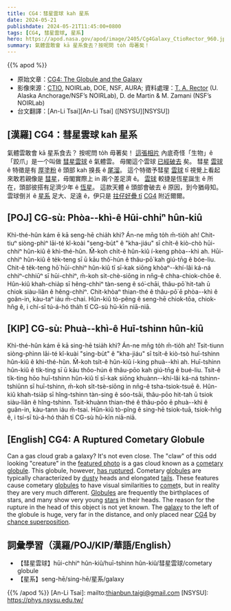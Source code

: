 ```yaml
---
title: CG4：彗星雲球 kah 星系
date: 2024-05-21
publishdate: 2024-05-21T11:45:00+0800
tags: [CG4, 彗星雲球, 星系]
hero: https://apod.nasa.gov/apod/image/2405/Cg4Galaxy_CtioRector_960.jpg
summary: 氣體雲敢會 kā 星系食去？按呢問 to̍h 毋著矣！
---
```


{{% apod %}}

- 原始文章：[CG4: The Globule and the Galaxy](https://apod.nasa.gov/apod/ap240521.html)
- 影像來源：[CTIO](https://noirlab.edu/public/programs/ctio/), NOIRLab, DOE, NSF, AURA; 資料處理：[T. A. Rector](http://aftar.uaa.alaska.edu/) (U. Alaska Anchorage/NSF’s NOIRLab), D. de Martin & M. Zamani (NSF’s NOIRLab)
- 台文翻譯：[An-Li Tsai][An-Li Tsai] ([NSYSU][NSYSU])

## [漢羅] CG4：彗星雲球 kah 星系
氣體雲敢會 kā 星系食去？
按呢問 to̍h 毋著矣！
[這張相片][featured photo] 內底奇怪「生物」ê「跤爪」是一个叫做 [彗星雲球][cometary globule] ê 氣體雲。
毋閣這个雲球 [已經破去][has ruptured] 矣。
彗星 [雲球][globules 1] ê 特徵是有 [厚塗粉][dusty] ê 頭部 kah 搝長 ê [尾溜][tails]。
這个特徵予彗星 [雲球][globules 2] tī 視覺上看起來敢若親像是 [彗星][comet]，毋閣實際上 in 兩个差足濟 ê。
[雲球][Globules] 較捷是恆星誕生 ê 所在，頭部彼搭有足濟少年 ê [恆星][stars]。
這款天體 ê 頭部會破去 ê 原因，到今猶毋知。
雲球倒爿 ê [星系][galaxy] 足大、足遠 ê，伊只是 [拄仔好疊 tī][chance superposition] [CG4][CG4] 附近爾爾。

## [POJ] CG-sù: Phòa--khì-ê Hūi-chhiⁿ hûn-kiû
Khì-thé-hûn kám ē kā seng-hē chia̍h khì?
Án-ne mn̄g to̍h m̄-tio̍h ah!
Chit-tiuⁿ siòng-phìⁿ lāi-té kî-koài "seng-bu̍t" ê "kha-jiáu" sī chi̍t-ê kiò-chò hūi-chhiⁿ hûn-kiû ê khì-thé-hûn.
M̄-koh chi̍t-ê hûn-kiû í-keng phòa--khì ah.
Hūi-chhiⁿ hûn-kiû ê te̍k-teng sī ū kāu thô͘-hún ê thâu-pō͘ kah giú-tn̄g ê bóe-liu.
Chit-ê te̍k-teng hō͘ hūi-chhiⁿ hûn-kiû tī sī-kak siōng khòaⁿ--khí-lâi ká-ná chhiⁿ-chhiūⁿ sī hūi-chhiⁿ, m̄-koh si̍t-chè-siōng in nn̄g-ê chha-chiok-chōe ê.
Hûn-kiû khah-chia̍p sī hêng-chhiⁿ tàn-seng ê só͘-chāi, thâu-pō͘ hit-tah ū chiok siàu-liân ê hêng-chhiⁿ.
Chit-khòaⁿ thian-thé ê thâu-pō͘ ē phòa--khì ê goân-in, kàu-taⁿ iáu m̄-chai.
Hûn-kiû tò-pêng ê seng-hē chiok-tōa, chiok-hn̄g ê, i chí-sī tú-á-hó tha̍h  tī CG-sù hū-kīn niā-niā.

## [KIP] CG-sù: Phuà--khì-ê Huī-tshinn hûn-kiû
Khì-thé-hûn kám ē kā sing-hē tsia̍h khì?
Án-ne mn̄g to̍h m̄-tio̍h ah!
Tsit-tiunn siòng-phìnn lāi-té kî-kuài "sing-bu̍t" ê "kha-jiáu" sī tsi̍t-ê kiò-tsò huī-tshinn hûn-kiû ê khì-thé-hûn.
M̄-koh tsi̍t-ê hûn-kiû í-king phuà--khì ah.
Huī-tshinn hûn-kiû ê ti̍k-ting sī ū kāu thôo-hún ê thâu-pōo kah giú-tn̄g ê bué-liu.
Tsit-ê ti̍k-ting hōo huī-tshinn hûn-kiû tī sī-kak siōng khuànn--khí-lâi ká-ná tshinn-tshiūnn sī huī-tshinn, m̄-koh si̍t-tsè-siōng in nn̄g-ê tsha-tsiok-tsuē ê.
Hûn-kiû khah-tsia̍p sī hîng-tshinn tàn-sing ê sóo-tsāi, thâu-pōo hit-tah ū tsiok siàu-liân ê hîng-tshinn.
Tsit-khuànn thian-thé ê thâu-pōo ē phuà--khì ê guân-in, kàu-tann iáu m̄-tsai.
Hûn-kiû tò-pîng ê sing-hē tsiok-tuā, tsiok-hn̄g ê, i tsí-sī tú-á-hó tha̍h  tī CG-sù hū-kīn niā-niā.

## [English] CG4: A Ruptured Cometary Globule
Can a gas cloud grab a galaxy?
It's not even close.
The "claw" of this odd looking "creature" in the [featured photo][featured photo] is a gas cloud known as a [cometary globule][cometary globule].
This globule, however, [has ruptured][has ruptured].
Cometary [globules][globules 1] are typically characterized by [dusty][dusty] heads and elongated [tails][tails].
These features cause cometary [globules][globules 2] to have visual similarities to [comet][comet]s, but in reality they are very much different.
[Globules][Globules] are frequently the birthplaces of stars, and many show very young [stars][stars] in their heads.
The reason for the rupture in the head of this object is not yet known.
The [galaxy][galaxy] to the left of the globule is huge, very far in the distance, and only placed near [CG4][CG4] by [chance superposition][chance superposition].

## 詞彙學習（漢羅/POJ/KIP/華語/English）
- 【彗星雲球】hūi-chhiⁿ hûn-kiû/huī-tshinn hûn-kiû/彗星雲球/cometary globule
- 【星系】seng-hē/sing-hē/星系/galaxy

{{% /apod %}}
[An-Li Tsai]: mailto:thianbun.taigi@gmail.com
[NSYSU]: https://phys.nsysu.edu.tw/

[copyright]: https://apod.nasa.gov/apod/fap/lib/about_apod.html#srapply
[License3]: https://creativecommons.org/licenses/by/3.0/
[License2]:https://creativecommons.org/licenses/by-nc-nd/2.0/

[featured photo]:https://noirlab.edu/public/images/noirlab2412a/
[cometary globule]:https://en.wikipedia.org/wiki/cometary_globule
[has ruptured]:https://ui.adsabs.harvard.edu/abs/1995A%26A...293..493G/abstract
[globules 1]:https://apod.nasa.gov/apod/ap221212.html
[dusty]:https://apod.nasa.gov/apod/lib/glossary.html#dust
[tails]:https://ui.adsabs.harvard.edu/abs/1996ApJ...463L.105M/abstract
[globules 2]:https://apod.nasa.gov/apod/ap120612.html
[comet]:https://apod.nasa.gov/apod/ap170409.html
[Globules]:https://en.wikipedia.org/wiki/Dark_nebula
[stars]:https://science.nasa.gov/universe/stars/
[this object]:https://noirlab.edu/public/news/noirlab2412/
[galaxy]:http://en.wikipedia.org/wiki/Galaxy
[CG4]:https://en.wikipedia.org/wiki/CG_4
[chance superposition]:https://blogmais.files.wordpress.com/2008/04/imagem_ht_07-04-23.jpg
